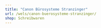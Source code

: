 ```yaml
---
title: "Canon Bürosysteme Stranzinger"
url: /wels/canon-buerosysteme-stranzinger/
shop: Schreibwaren
---
```


